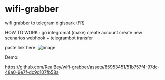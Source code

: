 # wifi-grabber
wifi grabber to telegram digispark (FR)

HOW TO WORK :
go integromat (make)
create account
create new scenarios webhook + telegrambot transfer

paste link here:
![image](https://github.com/RealBey/wifi-grabber/assets/85953451/f975d377-39af-41cd-b04b-f49afbafd019)


Demo:


https://github.com/RealBey/wifi-grabber/assets/85953451/51b757f4-97dc-48a0-9e7f-dc9d107fb58a

